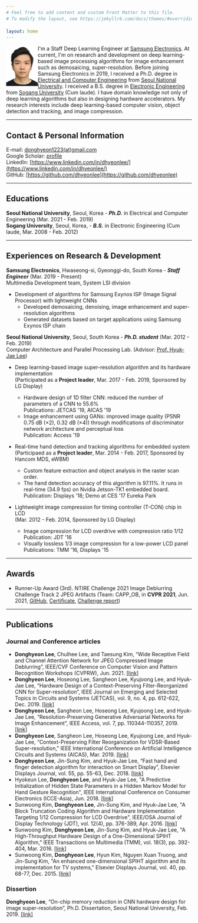 ```yaml
---
# Feel free to add content and custom Front Matter to this file.
# To modify the layout, see https://jekyllrb.com/docs/themes/#overriding-theme-defaults

layout: home
---
```


<img src='./photos/ID_photo.jpg' width='17%' height='17%' align='left'/>
I'm a Staff Deep Learning Engineer at <u>Samsung Electronics</u>. 
At current, I'm on research and development on deep learning-based image processing algorithms for image enhancement such as demosaicing, super-resolution.
Before joining Samsung Electronics in 2019, I received a Ph.D. degree in <u>Electrical and Computer Engineering</u> from <u>Seoul National University</u>.
I received a B.S. degree in <u>Electronic Engineering</u> from <u>Sogang University</u> (Cum laude).
I have domain knowledge not only of deep learning algorithms but also in designing hardware accelerators. 
My research interests include deep learning-based computer vision, object detection and tracking, and image compression.  

-----

## Contact & Personal Information

E-mail: [donghyeon1223(at)gmail.com](mailto:donghyeon1223@gmail.com)  
Google Scholar: [profile](https://scholar.google.com/citations?user=ysXHUKcAAAAJ&hl=en)  
LinkedIn: [https://www.linkedin.com/in/dhyeonlee/](https://www.linkedin.com/in/dhyeonlee/)  
GitHub: [https://github.com/dhyeonlee](https://github.com/dhyeonlee)  

-----

## Educations
**Seoul National University**, Seoul, Korea - **_Ph.D._** in Electrical and Computer Engineering (Mar. 2021 - Feb. 2019)  
**Sogang University**, Seoul, Korea, - **_B.S._** in Electronic Engineering (Cum laude, Mar. 2008 - Feb. 2012)

-----

## Experiences on Research & Development
**Samsung Electronics**, Hwaseong-si, Gyeonggi-do, South Korea - **_Staff Engineer_** (Mar. 2019 - Present)  
  Multimedia Development team, System LSI division
- Development of algorithms for Samsung Exynos ISP (Image Signal Processor) with lightweight CNNs
    - Developed demosaicing, denoising, image enhancement and super-resolution algorithms
    - Generated datasets based on target applications using Samsung Exynos ISP chain

**Seoul National University**, Seoul, South Korea - **_Ph.D. student_** (Mar. 2012 - Feb. 2019)  
  Computer Architecture and Parallel Processing Lab. (Advisor: [Prof. Hyuk-Jae Lee](mailto:hjlee@capp.snu.ac.kr))
- Deep learning-based image super-resolution algorithm and its hardware implementation  
  (Participated as a **Project leader**, Mar. 2017 - Feb. 2019, Sponsored by LG Display)
    - Hardware design of 1D filter CNN: reduced the number of parameters of a CNN to 55.6%  
      Publications: JETCAS '19, AICAS '19
    - Image enhancement using GANs: improved image quality (PSNR 0.75 dB (×2), 0.32 dB (×4)) through modifications of discriminator network architecture and perceptual loss  
      Publication: Access '19

- Real-time hand detection and tracking algorithms for embedded system  
  (Participaed as a **Project leader**, Mar. 2014 - Feb. 2017, Sponsored by Hancom MDS, eWBM)
    - Custom feature extraction and object analysis in the raster scan order. 
    - The hand detection accuracy of this algorithm is 97.11%. It runs in real-time (34.9 fps) on Nvidia Jetson-TK1 embedded board.  
      Publication: Displays '18; Demo at CES '17 Eureka Park

- Lightweight image compression for timing controller (T-CON) chip in LCD  
  (Mar. 2012 - Feb. 2014, Sponsored by LG Display)
    - Image compression for LCD overdrive with compression ratio 1/12  
      Publication: JDT '16
    - Visually lossless 1/3 image compression for a low-power LCD panel  
      Publications: TMM '16, Displays '15

----- 

## Awards

- Runner-Up Award (3rd). NTIRE Challenge 2021 Image Deblurring Challenge Track 2 JPEG Artifacts (Team: CAPP_OB, in **CVPR 2021**, Jun. 2021, [GitHub](https://github.com/dhyeonlee/WRCAN-PyTorch), [Certificate](https://drive.google.com/file/d/1HHldJREFwTjQPT5K2Wy1a3lSy2t7lV-j/view?usp=sharing), [Challenge report](https://arxiv.org/pdf/2104.14854.pdf))


-----

## Publications

### Journal and Conference articles

- **Donghyeon Lee**, Chulhee Lee, and Taesung Kim, “Wide Receptive Field and Channel Attention Network for JPEG Compressed Image Deblurring”, IEEE/CVF Conference on Computer Vision and Pattern Recognition Workshops (CVPRW), Jun. 2021. 
[[link]](https://openaccess.thecvf.com/content/CVPR2021W/NTIRE/html/Lee_Wide_Receptive_Field_and_Channel_Attention_Network_for_JPEG_Compressed_CVPRW_2021_paper.html)
- **Donghyeon Lee**, Hoseong Lee, Sangheon Lee, Kyujoong Lee, and Hyuk-Jae Lee, “Hardware Design of a Context-Preserving Filter-Reorganized CNN for Super-resolution”, IEEE Journal on Emerging and Selected Topics in Circuits and Systems (JETCAS), vol. 9, no. 4, pp. 612-622, Dec. 2019. 
[[link]](https://ieeexplore.ieee.org/abstract/document/8888276)
- **Donghyeon Lee**, Sangheon Lee, Hoseong Lee, Kyujoong Lee, and Hyuk-Jae Lee, “Resolution-Preserving Generative Adversarial Networks for Image Enhancement”, IEEE Access, vol. 7, pp. 110344-110357, 2019.
[[link]](https://ieeexplore.ieee.org/abstract/document/8793240/)
- **Donghyeon Lee**, Sangheon Lee, Hoseong Lee, Kyujoong Lee, and Hyuk-Jae Lee, “Context-Preserving Filter Reorganization for VDSR-Based Super-resolution," IEEE International Conference on Artificial Intelligence Circuits and Systems (AICAS), Mar. 2019. 
[[link]](https://ieeexplore.ieee.org/abstract/document/8771601/)
- **Donghyeon Lee**, Jin-Sung Kim, and Hyuk-Jae Lee, “Fast hand and finger detection algorithm for interaction on Smart Display”, Elsevier Displays Journal, vol. 55, pp. 55-63, Dec. 2018.
[[link]](https://www.sciencedirect.com/science/article/pii/S0141938217301622)
- Hyokeun Lee, **Donghyeon Lee**, and Hyuk-Jae Lee, "A Predictive Initialization of Hidden State Parameters in a Hidden Markov Model for Hand Gesture Recognition", IEEE International Conference on Consumer Electronics (ICCE-Asia), Jun. 2018.
[[link]](https://ieeexplore.ieee.org/abstract/document/8552159/)
- Sunwoong Kim, **Donghyeon Lee**, Jin-Sung Kim, and Hyuk-Jae Lee, "A Block Truncation Coding Algorithm and Hardware Implementation Targeting 1/12 Compression for LCD Overdrive", IEEE/OSA Journal of Display Technology (JDT), vol. 12(4), pp. 376-389, Apr. 2016.
[[link]](https://ieeexplore.ieee.org/abstract/document/7302518/)
- Sunwoong Kim, **Donghyeon Lee**, Jin-Sung Kim, and Hyuk-Jae Lee, "A High-Throughput Hardware Design of a One-Dimensional SPIHT Algorithm," IEEE Transactions on Multimedia (TMM), vol. 18(3), pp. 392-404, Mar. 2016.
[[link]](https://ieeexplore.ieee.org/abstract/document/7370806/)
- Sunwoong Kim, **Donghyeon Lee**, Hyun Kim, Nguyen Xuan Truong, and Jin-Sung Kim, "An enhanced one-dimensional SPIHT algorithm and its implementation for TV systems," Elsevier Displays Journal, vol. 40, pp. 68-77, Dec. 2015.
[[link]](https://www.sciencedirect.com/science/article/pii/S0141938215000943)

### Dissertion
**Donghyeon Lee**, “On-chip memory reduction in CNN hardware design for image super-resolution”, Ph.D. Dissertation, Seoul National University, Feb. 2019. [[link]](https://s-space.snu.ac.kr/handle/10371/151952)
